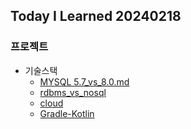 Today I Learned 20240218
---

### 프로젝트

- 기술스택
    - [MYSQL 5.7_vs_8.0.md](../db/5.7_vs_8.0.md)
    - [rdbms_vs_nosql](../db/rdbms_vs_nosql.md)
    - [cloud](../cloud/object_storage.md)
    - [Gradle-Kotlin](../db/mysql/feature_of_mysql.md)

